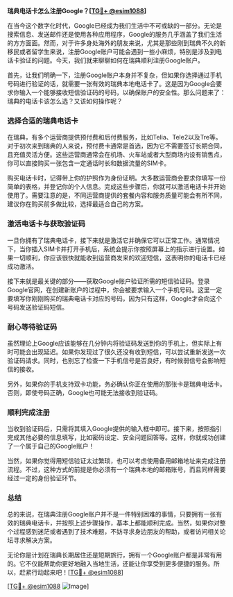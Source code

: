 **瑞典电话卡怎么注册Google？[[TG💪+ @esim1088](https://t.me/s/esim1088)]**

在当今这个数字化时代，Google已经成为我们生活中不可或缺的一部分。无论是搜索信息、发送邮件还是使用各种应用程序，Google的服务几乎涵盖了我们生活的方方面面。然而，对于许多身处海外的朋友来说，尤其是那些刚到瑞典不久的新移民或者留学生来说，注册Google账户可能会遇到一些小麻烦，特别是涉及到电话卡验证的问题。今天，我们就来聊聊如何在瑞典顺利注册Google账户。

首先，让我们明确一下，注册Google账户本身并不复杂，但如果你选择通过手机号码进行验证的话，就需要一张有效的瑞典本地电话卡了。这是因为Google会要求你输入一个能够接收短信验证码的号码，以确保账户的安全性。那么问题来了：瑞典的电话卡该怎么选？又该如何操作呢？

### **选择合适的瑞典电话卡**

在瑞典，有多个运营商提供预付费和后付费服务，比如Telia、Tele2以及Tre等。对于初次来到瑞典的人来说，预付费卡通常是首选，因为它不需要签订长期合同，且充值灵活方便。这些运营商通常会在机场、火车站或者大型商场内设有销售点，你可以直接购买一张包含一定通话时长和数据流量的SIM卡。

购买电话卡时，记得带上你的护照作为身份证明。大多数运营商会要求你填写一份简单的表格，并登记你的个人信息。完成这些步骤后，你就可以激活电话卡并开始使用了。需要注意的是，不同运营商提供的套餐内容和服务质量可能会有所不同，建议你在购买前多做比较，选择最适合自己的方案。

### **激活电话卡与获取验证码**

一旦你拥有了瑞典电话卡，接下来就是激活它并确保它可以正常工作。通常情况下，当你插入SIM卡并打开手机后，系统会提示你按照屏幕上的指示进行设置。如果一切顺利，你应该很快就能收到运营商发来的欢迎短信，这表明你的电话卡已经成功激活。

接下来就是最关键的部分——获取Google账户验证所需的短信验证码。登录Google官网，在创建新账户的过程中，你会被要求输入一个手机号码。这里一定要填写你刚刚购买的瑞典电话卡对应的号码，因为只有这样，Google才会向这个号码发送验证码短信。

### **耐心等待验证码**

虽然理论上Google应该能够在几分钟内将验证码发送到你的手机上，但实际上有时可能会出现延迟。如果你发现过了很久还没有收到短信，可以尝试重新发送一次验证码请求。同时，也别忘了检查一下手机信号是否良好，有时候弱信号会影响短信的接收。

另外，如果你的手机支持双卡功能，务必确认你正在使用的那张卡是瑞典电话卡。否则，即使号码正确，Google也可能无法接收到验证码。

### **顺利完成注册**

当收到验证码后，只需将其填入Google提供的输入框中即可。接下来，按照指引完成其他必要的信息填写，比如密码设定、安全问题回答等。这样，你就成功创建了一个属于自己的Google账户！

当然，如果你觉得用短信验证太过繁琐，也可以考虑使用备用邮箱地址来完成注册流程。不过，这种方式的前提是你必须有一个瑞典本地的邮箱账号，而且同样需要经过一定的身份验证环节。

### **总结**

总的来说，在瑞典注册Google账户并不是一件特别困难的事情，只要拥有一张有效的瑞典电话卡，并按照上述步骤操作，基本上都能顺利完成。当然，如果你对整个过程感到迷茫或者遇到了技术难题，不妨寻求身边朋友的帮助，或者访问相关论坛寻求解决方案。

无论你是计划在瑞典长期居住还是短期旅行，拥有一个Google账户都是非常有用的。它不仅能帮助你更好地融入当地生活，还能让你享受到更多便捷的服务。所以，赶紧行动起来吧！[[TG💪+ @esim1088](https://t.me/s/esim1088)]

[[TG💪+ @esim1088](https://t.me/s/esim1088) ![Image](https://i.postimg.cc/4NQfJmqS/Snipaste-2025-05-13-00-14-12.png)]